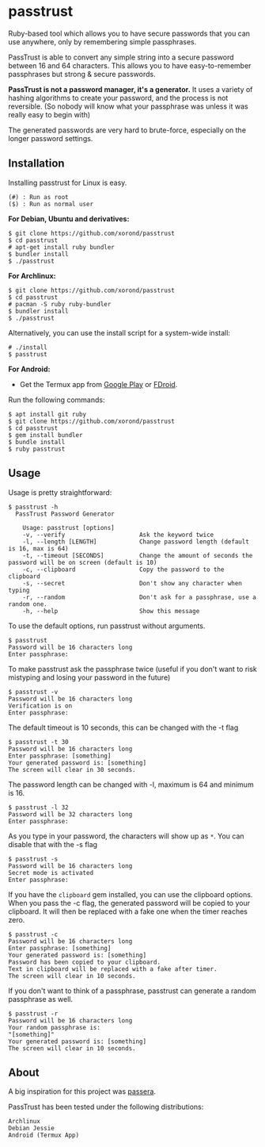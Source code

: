 # passtrust

Ruby-based tool which allows you to have secure passwords that you can use anywhere, only by remembering simple passphrases.

PassTrust is able to convert any simple string into a secure password between 16 and 64 characters. This allows you to have easy-to-remember passphrases but strong & secure passwords.

**PassTrust is not a password manager, it's a generator.** It uses a variety of hashing algorithms to create your password, and the process is not reversible. (So nobody will know what your passphrase was unless it was really easy to begin with)

The generated passwords are very hard to brute-force, especially on the longer password settings.

## Installation
Installing passtrust for Linux is easy.

```
(#) : Run as root
($) : Run as normal user
```

**For Debian, Ubuntu and derivatives:**
```
$ git clone https://github.com/xorond/passtrust
$ cd passtrust
# apt-get install ruby bundler
$ bundler install
$ ./passtrust
```

**For Archlinux:**
```
$ git clone https://github.com/xorond/passtrust
$ cd passtrust
# pacman -S ruby ruby-bundler
$ bundler install
$ ./passtrust
```

Alternatively, you can use the install script for a system-wide install:

```
# ./install
$ passtrust
```

**For Android:**

* Get the Termux app from [Google Play](https://play.google.com/store/apps/details?id=com.termux) or [FDroid](https://f-droid.org/repository/browse/?fdid=com.termux).

Run the following commands:
```
$ apt install git ruby
$ git clone https://github.com/xorond/passtrust
$ cd passtrust
$ gem install bundler
$ bundle install
$ ruby passtrust
```

## Usage

Usage is pretty straightforward:

```
$ passtrust -h
  PassTrust Password Generator

    Usage: passtrust [options]
    -v, --verify                     Ask the keyword twice
    -l, --length [LENGTH]            Change password length (default is 16, max is 64)
    -t, --timeout [SECONDS]          Change the amount of seconds the password will be on screen (default is 10)
    -c, --clipboard                  Copy the password to the clipboard
    -s, --secret                     Don't show any character when typing
    -r, --random                     Don't ask for a passphrase, use a random one.
    -h, --help                       Show this message
```

To use the default options, run passtrust without arguments.

```
$ passtrust
Password will be 16 characters long
Enter passphrase:
```

To make passtrust ask the passphrase twice (useful if you don't want to risk mistyping and losing your password in the future)

```
$ passtrust -v
Password will be 16 characters long
Verification is on
Enter passphrase: 
```

The default timeout is 10 seconds, this can be changed with the -t flag
```
$ passtrust -t 30
Password will be 16 characters long
Enter passphrase: [something]
Your generated password is: [something] 
The screen will clear in 30 seconds.
```

The password length can be changed with -l, maximum is 64 and minimum is 16.
```
$ passtrust -l 32
Password will be 32 characters long
Enter passphrase:
```

As you type in your password, the characters will show up as `*`. You can disable that with the -s flag

```
$ passtrust -s
Password will be 16 characters long
Secret mode is activated
Enter passphrase: 
```

If you have the `clipboard` gem installed, you can use the clipboard options.
When you pass the -c flag, the generated password will be copied to your clipboard.
It will then be replaced with a fake one when the timer reaches zero.

```
$ passtrust -c
Password will be 16 characters long
Enter passphrase: [something]
Your generated password is: [something]
Password has been copied to your clipboard.
Text in clipboard will be replaced with a fake after timer.
The screen will clear in 10 seconds.
```

If you don't want to think of a passphrase, passtrust can generate a random passphrase as well.

```
$ passtrust -r
Password will be 16 characters long
Your random passphrase is: 
"[something]"
Your generated password is: [something]
The screen will clear in 10 seconds.
```

## About
A big inspiration for this project was [passera](https://github.com/mwgg/passera).

PassTrust has been tested under the following distributions:
```
Archlinux
Debian Jessie
Android (Termux App)
```

